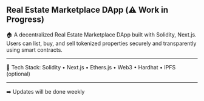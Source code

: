 ## Real Estate Marketplace DApp (⚠️ Work in Progress)

🏠 A decentralized Real Estate Marketplace DApp built with Solidity, Next.js. Users can list, buy, and sell tokenized properties securely and transparently using smart contracts. 
 
--- 
    
🔧 Tech Stack: Solidity • Next.js • Ethers.js • Web3 • Hardhat • IPFS (optional)      
  
---      
  
 ➡️ Updates will be done weekly 
  
 
